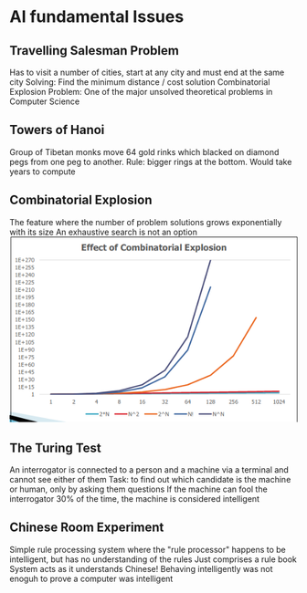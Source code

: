 # AI fundamental Issues
## Travelling Salesman Problem
Has to visit a number of cities, start at any city and must end at the same city
Solving: Find the minimum distance / cost solution 
Combinatorial Explosion Problem: One of the major unsolved theoretical problems in Computer Science
## Towers of Hanoi
Group of Tibetan monks move 64 gold rinks which blacked on diamond pegs from one peg to another. Rule: bigger rings at the bottom. Would take years to compute
## Combinatorial Explosion
The feature where the number of problem solutions grows exponentially with its size
An exhaustive search is not an option 
![5adce7d5099dccd7fa4bb9bf7de871af.png](../_resources/5adce7d5099dccd7fa4bb9bf7de871af-2.png)
## The Turing Test
An interrogator is connected to a person and a machine via a terminal and cannot see either of them
Task: to find out which candidate is the machine or human, only by asking them questions
If the machine can fool the interrogator 30% of the time, the machine is considered intelligent
## Chinese Room Experiment
Simple rule processing system where the "rule processor" happens to be intelligent, but has no understanding of the rules
Just comprises a rule book
System acts as it understands Chinese! Behaving intelligently was not enoguh to prove a computer was intelligent